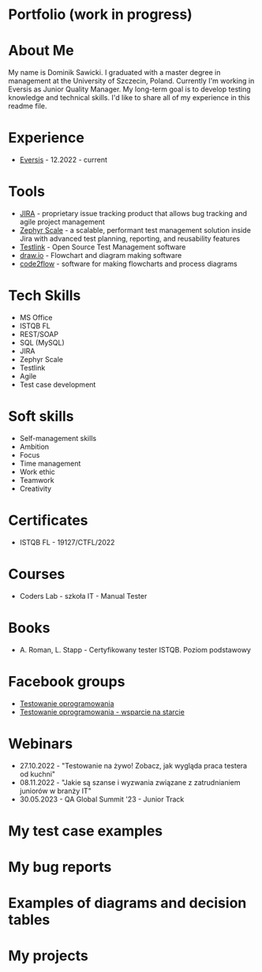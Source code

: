 # Portfolio (work in progress)

# About Me
My name is Dominik Sawicki. I graduated with a master degree in management at the University of Szczecin, Poland. Currently I'm working in Eversis as Junior Quality Manager. My long-term goal is to develop testing knowledge and technical skills. I'd like to share all of my experience in this readme file.

# Experience
* [Eversis](https://eversis.com) - 12.2022 - current

# Tools
* [JIRA](https://www.atlassian.com/software/jira) - proprietary issue tracking product that allows bug tracking and agile project management
* [Zephyr Scale](https://marketplace.atlassian.com/apps/1213259/zephyr-scale-test-management-for-jira?tab=overview&hosting=cloud) - a scalable, performant test management solution inside Jira with advanced test planning, reporting, and reusability features
* [Testlink](https://testlink.org) - Open Source Test Management software
* [draw.io](https://app.diagrams.net/) - Flowchart and diagram making software
* [code2flow](https://app.code2flow.com) - software for making flowcharts and process diagrams

# Tech Skills
* MS Office
* ISTQB FL
* REST/SOAP
* SQL (MySQL)
* JIRA
* Zephyr Scale
* Testlink
* Agile
* Test case development

# Soft skills
* Self-management skills
* Ambition
* Focus
* Time management
* Work ethic
* Teamwork
* Creativity

# Certificates
* ISTQB FL - 19127/CTFL/2022

# Courses
* Coders Lab - szkoła IT - Manual Tester

# Books
* A. Roman, L. Stapp - Certyfikowany tester ISTQB. Poziom podstawowy

# Facebook groups
* [Testowanie oprogramowania](https://www.facebook.com/groups/TestowanieOprogramowania/)
* [Testowanie oprogramowania - wsparcie na starcie](https://www.facebook.com/groups/testeroprogramowania/)

# Webinars
* 27.10.2022 - "Testowanie na żywo! Zobacz, jak wygląda praca testera od kuchni"
* 08.11.2022 - "Jakie są szanse i wyzwania związane z zatrudnianiem juniorów w branży IT"
* 30.05.2023 - QA Global Summit '23 - Junior Track

# My test case examples

# My bug reports

# Examples of diagrams and decision tables

# My projects
